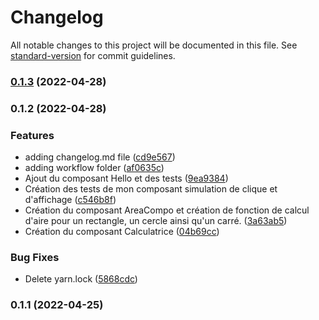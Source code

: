 # Changelog

All notable changes to this project will be documented in this file. See [standard-version](https://github.com/conventional-changelog/standard-version) for commit guidelines.

### [0.1.3](https://github.com/Paulopes29/AWS/compare/v0.1.2...v0.1.3) (2022-04-28)

### 0.1.2 (2022-04-28)


### Features

* adding changelog.md file ([cd9e567](https://github.com/Paulopes29/AWS/commit/cd9e567fb55fa48b01dfd59d98c401b82a95a558))
* adding workflow folder ([af0635c](https://github.com/Paulopes29/AWS/commit/af0635c8c43b1d80c77247bef9a878424416f630))
* Ajout du composant Hello et des tests ([9ea9384](https://github.com/Paulopes29/AWS/commit/9ea9384e20d6b8b2ef0bf3cc9851fd3b045acca2))
* Création des tests de mon composant simulation de clique et d'affichage ([c546b8f](https://github.com/Paulopes29/AWS/commit/c546b8fe6bf28eebbf205d69806077dfb985653d))
* Création du composant AreaCompo et création de fonction de calcul d'aire pour un rectangle, un cercle ainsi qu'un carré. ([3a63ab5](https://github.com/Paulopes29/AWS/commit/3a63ab52857429cdaf169a8b1f7885da07f79157))
* Création du composant Calculatrice ([04b69cc](https://github.com/Paulopes29/AWS/commit/04b69cc947be5db2ab7aa554a62430367e1c9ba9))


### Bug Fixes

* Delete yarn.lock ([5868cdc](https://github.com/Paulopes29/AWS/commit/5868cdc2d634f012aa774604c8f3aba0796b4139))

### 0.1.1 (2022-04-25)
